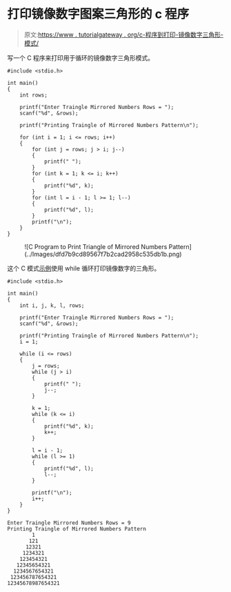# 打印镜像数字图案三角形的 c 程序

> 原文:[https://www . tutorialgateway . org/c-程序到打印-镜像数字三角形-模式/](https://www.tutorialgateway.org/c-program-to-print-triangle-of-mirrored-numbers-pattern/)

写一个 C 程序来打印用于循环的镜像数字三角形模式。

```
#include <stdio.h>

int main()
{
	int rows;

	printf("Enter Traingle Mirrored Numbers Rows = ");
	scanf("%d", &rows);

	printf("Printing Traingle of Mirrored Numbers Pattern\n");

	for (int i = 1; i <= rows; i++)
	{
		for (int j = rows; j > i; j--)
		{
			printf(" ");
		}
		for (int k = 1; k <= i; k++)
		{
			printf("%d", k);
		}
		for (int l = i - 1; l >= 1; l--)
		{
			printf("%d", l);
		}
		printf("\n");
	}
}
```

<figure class="wp-block-image size-large">![C Program to Print Triangle of Mirrored Numbers Pattern](../Images/dfd7b9cd89567f7b2cad2958c535db1b.png)</figure>

这个 C 模式[示例](https://www.tutorialgateway.org/c-programming-examples/)使用 while 循环打印镜像数字的三角形。

```
#include <stdio.h>

int main()
{
	int i, j, k, l, rows;

	printf("Enter Traingle Mirrored Numbers Rows = ");
	scanf("%d", &rows);

	printf("Printing Traingle of Mirrored Numbers Pattern\n");
	i = 1;

	while (i <= rows)
	{
		j = rows;
		while (j > i)
		{
			printf(" ");
			j--;
		}

		k = 1;
		while (k <= i)
		{
			printf("%d", k);
			k++;
		}

		l = i - 1;
		while (l >= 1)
		{
			printf("%d", l);
			l--;
		}

		printf("\n");
		i++;
	}
}
```

```
Enter Traingle Mirrored Numbers Rows = 9
Printing Traingle of Mirrored Numbers Pattern
        1
       121
      12321
     1234321
    123454321
   12345654321
  1234567654321
 123456787654321
12345678987654321
```